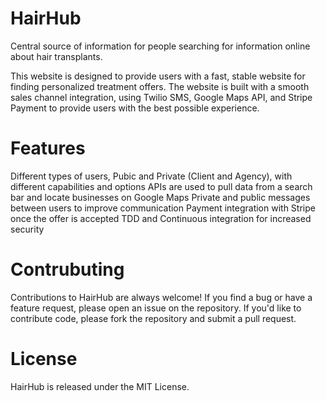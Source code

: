 
# HairHub
Central source of information for people searching for information online about hair transplants.

This website is designed to provide users with a fast, stable website for finding personalized treatment offers. The website is built with a smooth sales channel integration, using Twilio SMS, Google Maps API, and Stripe Payment to provide users with the best possible experience.

# Features
Different types of users, Pubic and Private (Client and Agency), with different capabilities and options
APIs are used to pull data from a search bar and locate businesses on Google Maps
Private and public messages between users to improve communication
Payment integration with Stripe once the offer is accepted
TDD and Continuous integration for increased security

# Contrubuting
Contributions to HairHub are always welcome! If you find a bug or have a feature request, please open an issue on the repository. If you'd like to contribute code, please fork the repository and submit a pull request.

# License
HairHub is released under the MIT License.
